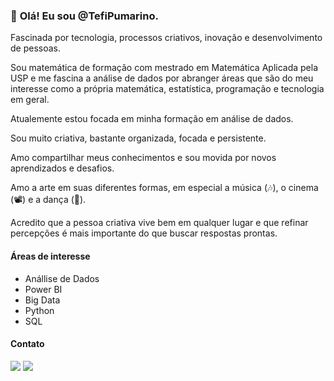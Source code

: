 ### 👋 **Olá! Eu sou @TefiPumarino.**

Fascinada por tecnologia, processos criativos, inovação e desenvolvimento de pessoas.

Sou matemática de formação com mestrado em Matemática Aplicada pela USP e me fascina a análise de dados por abranger áreas que são do meu 
interesse como a própria matemática, estatística, programação e tecnologia em geral.

Atualemente estou focada em minha formação em análise de dados.

Sou muito criativa, bastante organizada, focada e persistente.

Amo compartilhar meus conhecimentos e sou movida por novos aprendizados e desafios. 

Amo a arte em suas diferentes formas, em especial a música (:notes:), o cinema (:film_projector:) e a dança (:dancer:). 

Acredito que a pessoa criativa vive bem em qualquer lugar e que refinar percepções é mais importante do que buscar respostas prontas. 

#### Áreas de interesse 

- Anállise de Dados
- Power BI
- Big Data
- Python
- SQL

#### Contato

[<img src='https://img.shields.io/static/v1?label=Linkedin&message=stephanie-pumarino&color=darkseagreen&style=flat-square&logo=linkedin&labelColor=blue'/>](https://www.linkedin.com/in/stephanie-pumarino/)
[<img src='https://img.shields.io/static/v1?label=gmail&message=tefipumarino&color=darkseagreen&style=flat-square&logo=gmail&labelColor=white'/>](mailto:tefipumarino@gmail.com)

<!---
TefiPumarino/TefiPumarino is a ✨ special ✨ repository because its `README.md` (this file) appears on your GitHub profile.
You can click the Preview link to take a look at your changes.
--->
